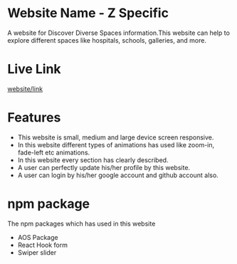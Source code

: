 
# Website Name - **Z Specific**

A website for Discover Diverse Spaces information.This website  can help to explore different spaces like hospitals, schools, galleries, and more.


# Live Link

[website/link](https://assignment-9-7e916.web.app)

# Features


- This website is small, medium and large device screen responsive.
- In this website different types of animations has used like zoom-in, fade-left etc animations.
- In this website every section has clearly described.
- A user can perfectly update his/her profile by this website. 
- A user can login by his/her google account and github account also.

# npm package

The npm packages which has used in this website

- AOS Package
- React Hook form
- Swiper slider






